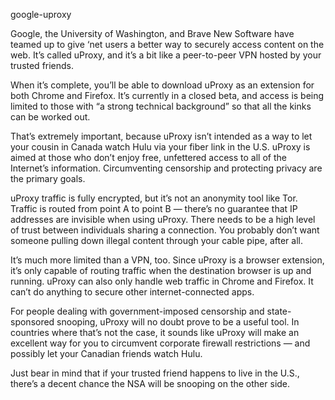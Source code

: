 
google-uproxy	

Google, the University of Washington, and Brave New Software have teamed up to give ‘net users a better way to securely access content on the web. It’s called uProxy, and it’s a bit like a peer-to-peer VPN hosted by your trusted friends.

When it’s complete, you’ll be able to download uProxy as an extension for both Chrome and Firefox. It’s currently in a closed beta, and access is being limited to those with “a strong technical background” so that all the kinks can be worked out.

That’s extremely important, because uProxy isn’t intended as a way to let your cousin in Canada watch Hulu via your fiber link in the U.S. uProxy is aimed at those who don’t enjoy free, unfettered access to all of the Internet’s information. Circumventing censorship and protecting privacy are the primary goals.

uProxy traffic is fully encrypted, but it’s not an anonymity tool like Tor. Traffic is routed from point A to point B — there’s no guarantee that IP addresses are invisible when using uProxy. There needs to be a high level of trust between individuals sharing a connection. You probably don’t want someone pulling down illegal content through your cable pipe, after all.

It’s much more limited than a VPN, too. Since uProxy is a browser extension, it’s only capable of routing traffic when the destination browser is up and running. uProxy can also only handle web traffic in Chrome and Firefox. It can’t do anything to secure other internet-connected apps.

For people dealing with government-imposed censorship and state-sponsored snooping, uProxy will no doubt prove to be a useful tool. In countries where that’s not the case, it sounds like uProxy will make an excellent way for you to circumvent corporate firewall restrictions — and possibly let your Canadian friends watch Hulu.

Just bear in mind that if your trusted friend happens to live in the U.S., there’s a decent chance the NSA will be snooping on the other side.
